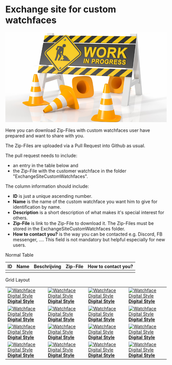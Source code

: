 # Exchange site for custom watchfaces

![limiting-work-in-progress.jpg](../images/limiting-work-in-progress.jpg)

Here you can download Zip-Files with custom watchfaces user have prepared and want to share with you.

The Zip-Files are uploaded via a Pull Request into Github as usual.

The pull request needs to include:

- an entry in the table below and
- the Zip-File with the customer watchface in the folder "ExchangeSiteCustomWatchfaces".

The column information should include:

- **ID** is just a unique ascending number.
- **Name** is the name of the custom watchface you want him to give for identification by name.
- **Description** is a short description of what makes it's special interest for others.
- **Zip-File** is link to the Zip-File to download it. The Zip-Files must be stored in the ExchangeSiteCustomWatchfaces folder.
- **How to contact you?** is the way you can be contacted e.g. Discord, FB messenger, .... This field is not mandatory but helpful especially for new users.

Normal Table

| ID | Name | Beschrijving | Zip-File | How to contact you? |
| -- | ---- | ------------ | -------- | ------------------- |
|    |      |              |          |                     |


Grid Layout

|                                                                                                                                              |                                                                                                                                              |                                                                                                                                              |                                                                                                                                              |
| -------------------------------------------------------------------------------------------------------------------------------------------- | -------------------------------------------------------------------------------------------------------------------------------------------- | -------------------------------------------------------------------------------------------------------------------------------------------- | -------------------------------------------------------------------------------------------------------------------------------------------- |
| [![Watchface Digital Style](../images/Watchface_DigitalStyle.png) <br> **Digital Style**](../ExchangeSiteCustomWatchfaces/AAPS-V2.zip) | [![Watchface Digital Style](../images/Watchface_DigitalStyle.png) <br> **Digital Style**](../ExchangeSiteCustomWatchfaces/AAPS-V2.zip) | [![Watchface Digital Style](../images/Watchface_DigitalStyle.png) <br> **Digital Style**](../ExchangeSiteCustomWatchfaces/AAPS-V2.zip) | [![Watchface Digital Style](../images/Watchface_DigitalStyle.png) <br> **Digital Style**](../ExchangeSiteCustomWatchfaces/AAPS-V2.zip) |
| [![Watchface Digital Style](../images/Watchface_DigitalStyle.png) <br> **Digital Style**](../ExchangeSiteCustomWatchfaces/AAPS-V2.zip) | [![Watchface Digital Style](../images/Watchface_DigitalStyle.png) <br> **Digital Style**](../ExchangeSiteCustomWatchfaces/AAPS-V2.zip) | [![Watchface Digital Style](../images/Watchface_DigitalStyle.png) <br> **Digital Style**](../ExchangeSiteCustomWatchfaces/AAPS-V2.zip) | [![Watchface Digital Style](../images/Watchface_DigitalStyle.png) <br> **Digital Style**](../ExchangeSiteCustomWatchfaces/AAPS-V2.zip) |
| [![Watchface Digital Style](../images/Watchface_DigitalStyle.png) <br> **Digital Style**](../ExchangeSiteCustomWatchfaces/AAPS-V2.zip) | [![Watchface Digital Style](../images/Watchface_DigitalStyle.png) <br> **Digital Style**](../ExchangeSiteCustomWatchfaces/AAPS-V2.zip) | [![Watchface Digital Style](../images/Watchface_DigitalStyle.png) <br> **Digital Style**](../ExchangeSiteCustomWatchfaces/AAPS-V2.zip) | [![Watchface Digital Style](../images/Watchface_DigitalStyle.png) <br> **Digital Style**](../ExchangeSiteCustomWatchfaces/AAPS-V2.zip) |
| [![Watchface Digital Style](../images/Watchface_DigitalStyle.png) <br> **Digital Style**](../ExchangeSiteCustomWatchfaces/AAPS-V2.zip) | [![Watchface Digital Style](../images/Watchface_DigitalStyle.png) <br> **Digital Style**](../ExchangeSiteCustomWatchfaces/AAPS-V2.zip) | [![Watchface Digital Style](../images/Watchface_DigitalStyle.png) <br> **Digital Style**](../ExchangeSiteCustomWatchfaces/AAPS-V2.zip) | [![Watchface Digital Style](../images/Watchface_DigitalStyle.png) <br> **Digital Style**](../ExchangeSiteCustomWatchfaces/AAPS-V2.zip) |
